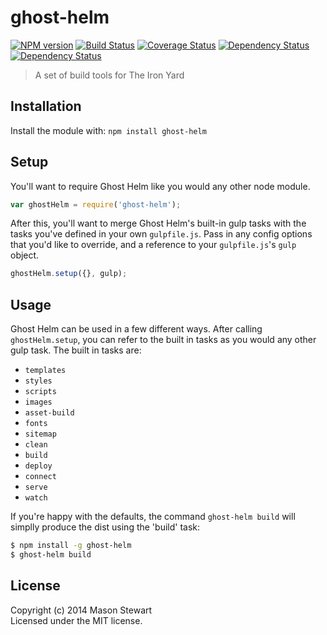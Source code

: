 # ghost-helm
[![NPM version][npm-image]][npm-url] [![Build Status][travis-image]][travis-url]  [![Coverage Status][coveralls-image]][coveralls-url] [![Dependency Status][depstat-image]][depstat-url] [![Dependency Status][depstat-dev-image]][depstat-dev-url] 

> A set of build tools for The Iron Yard


## Installation

Install the module with: `npm install ghost-helm`


## Setup

You'll want to require Ghost Helm like you would any other node module.
```js
var ghostHelm = require('ghost-helm');
```

After this, you'll want to merge Ghost Helm's built-in gulp tasks with the tasks you've defined in  your own `gulpfile.js`. Pass in any config options that you'd like to override, and a reference to your `gulpfile.js`'s `gulp` object. 

```js 
ghostHelm.setup({}, gulp);
```


## Usage

Ghost Helm can be used in a few different ways. After calling `ghostHelm.setup`, you can refer to the built in tasks as you would any other gulp task. The built in tasks are:

* `templates`
* `styles`
* `scripts`
* `images`
* `asset-build`
* `fonts`
* `sitemap`
* `clean`
* `build`
* `deploy`
* `connect`
* `serve`
* `watch`


If you're happy with the defaults, the command `ghost-helm build` will simplly produce the dist using the 'build' task:

```sh
$ npm install -g ghost-helm
$ ghost-helm build
```


## License

Copyright (c) 2014 Mason Stewart  
Licensed under the MIT license.


[npm-url]: https://npmjs.org/package/ghost-helm
[npm-image]: https://badge.fury.io/js/ghost-helm.png

[travis-url]: http://travis-ci.org/masondesu/ghost-helm
[travis-image]: https://secure.travis-ci.org/masondesu/ghost-helm.png?branch=master

[coveralls-url]: https://coveralls.io/r/masondesu/ghost-helm
[coveralls-image]: https://coveralls.io/repos/masondesu/ghost-helm/badge.png

[depstat-url]: https://david-dm.org/masondesu/ghost-helm
[depstat-image]: https://david-dm.org/masondesu/ghost-helm.png
[depstat-dev-url]: https://david-dm.org/masondesu/ghost-helm#info=devDependencies
[depstat-dev-image]: https://david-dm.org/masondesu/ghost-helm/dev-status.png